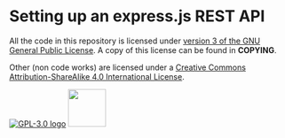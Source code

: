 # Setting up an express.js REST API
All the code in this repository is licensed under [version 3 of the GNU General Public License](https://www.gnu.org/licenses/gpl-3.0.en.html).
A copy of this license can be found in __COPYING__.

Other (non code works) are licensed under a
[Creative Commons Attribution-ShareAlike 4.0 International License](https://creativecommons.org/licenses/by-sa/4.0/).

[![GPL-3.0 logo](https://www.gnu.org/graphics/gplv3-with-text-136x68.png)](https://www.gnu.org/licenses/gpl-3.0.en.html)
[<img src="https://mirrors.creativecommons.org/presskit/buttons/88x31/svg/by-sa.svg" height="68">](http://creativecommons.org/licenses/by-sa/4.0/)
